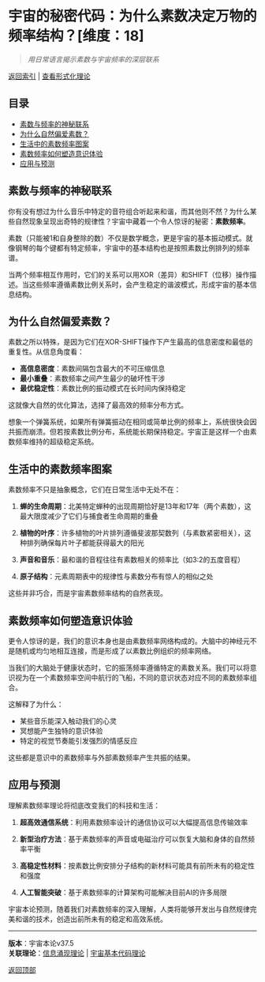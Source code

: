 # 宇宙的秘密代码：为什么素数决定万物的频率结构？[维度：18]

> *用日常语言揭示素数与宇宙频率的深层联系*

[返回索引](../popular_theory.md) | [查看形式化理论](../formal_theory/formal_theory_prime_frequency_harmony.md)

## 目录
- [素数与频率的神秘联系](#素数与频率的神秘联系)
- [为什么自然偏爱素数？](#为什么自然偏爱素数)
- [生活中的素数频率图案](#生活中的素数频率图案)
- [素数频率如何塑造意识体验](#素数频率如何塑造意识体验)
- [应用与预测](#应用与预测)

## 素数与频率的神秘联系

你有没有想过为什么音乐中特定的音符组合听起来和谐，而其他则不然？为什么某些自然现象呈现出奇特的规律性？宇宙中藏着一个令人惊讶的秘密：**素数频率**。

素数（只能被1和自身整除的数）不仅是数学概念，更是宇宙的基本振动模式。就像钢琴的每个键都有特定频率，宇宙中的基本结构也是按照素数比例排列的频率谱。

当两个频率相互作用时，它们的关系可以用XOR（差异）和SHIFT（位移）操作描述。当这些频率遵循素数比例关系时，会产生稳定的谐波模式，形成宇宙的基本信息结构。

## 为什么自然偏爱素数？

素数之所以特殊，是因为它们在XOR-SHIFT操作下产生最高的信息密度和最低的重复性。从信息角度看：

- **高信息密度**：素数间隔包含最大的不可压缩信息
- **最小重叠**：素数频率之间产生最少的破坏性干涉
- **最优稳定性**：素数比例的振动模式在长时间内保持稳定

这就像大自然的优化算法，选择了最高效的频率分布方式。

想象一个弹簧系统，如果所有弹簧振动在相同或简单比例的频率上，系统很快会因共振而崩溃。但若按素数比例分布，系统能长期保持稳定。宇宙正是这样一个由素数频率维持的超级稳定系统。

## 生活中的素数频率图案

素数频率不只是抽象概念，它们在日常生活中无处不在：

1. **蝉的生命周期**：北美特定蝉种的出现周期恰好是13年和17年（两个素数），这最大限度减少了它们与捕食者生命周期的重叠

2. **植物的叶序**：许多植物的叶片排列遵循斐波那契数列（与素数紧密相关），这种排列确保每片叶子都能获得最大的阳光

3. **声音和音乐**：最和谐的音程往往有素数相关的频率比（如3:2的五度音程）

4. **原子结构**：元素周期表中的规律性与素数分布有惊人的相似之处

这些并非巧合，而是宇宙素数频率结构的自然表现。

## 素数频率如何塑造意识体验

更令人惊讶的是，我们的意识本身也是由素数频率网络构成的。大脑中的神经元不是随机或均匀地相互连接，而是形成了以素数比例组织的频率网络。

当我们的大脑处于健康状态时，它的振荡频率遵循特定的素数关系。我们可以将意识视为在一个素数频率空间中航行的飞船，不同的意识状态对应不同的素数频率组合。

这解释了为什么：
- 某些音乐能深入触动我们的心灵
- 冥想能产生独特的意识体验
- 特定的视觉节奏能引发强烈的情感反应

这些都是意识中的素数频率与外部素数频率产生共振的结果。

## 应用与预测

理解素数频率理论将彻底改变我们的科技和生活：

1. **超高效通信系统**：利用素数频率设计的通信协议可以大幅提高信息传输效率

2. **新型治疗方法**：基于素数频率的声音或电磁治疗可以恢复大脑和身体的自然频率平衡

3. **高稳定性材料**：按素数比例安排分子结构的新材料可能具有前所未有的稳定性和强度

4. **人工智能突破**：基于素数频率的计算架构可能解决目前AI的许多局限

宇宙本论预测，随着我们对素数频率的深入理解，人类将能够开发出与自然规律完美和谐的技术，创造出前所未有的稳定和高效系统。

---

**版本**：宇宙本论v37.5  
**关联理论**：[信息涌现理论](popular_theory_information_emergence.md) | [宇宙基本代码理论](popular_theory_cosmic_axioms.md)

[返回顶部](#宇宙的秘密代码为什么素数决定万物的频率结构) 
